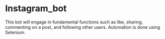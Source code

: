 # Instagram_bot
This bot will engage in fundamental functions such as like, sharing, commenting on a post, and following other users. Automation is done using Selenium.
